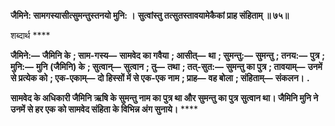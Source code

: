 **जैमिने: सामगस्यासीत्सुमन्तुस्तनयो मुनि: ।** **सुत्वांस्तु तत्सुतस्तावयामेकैकां प्राह संहिताम् ॥ ७५॥** 

शब्दार्थ **** 

**जैमिने:—** **जैमिनि के** **; साम-गस्य—** **सामवेद का गवैया** **; आसीत्—** **था** **; सुमन्तु:—** **सुमन्तु** **; तनय:—** **पुत्र** **; मुनि:—** **मुनि** **(जैमिनि) के** **; सुत्वान्—** **सुत्वान** **; तु—** **तथा** **; तत्-सुत:—** **सुमन्तु का पुत्र** **; तावयाम्—** **उनमें से प्रत्येक को** **; एक-एकाम्—** **दो हिस्सों में से एक-एक नाम** **; प्राह—** **वह बोला** **; संहिताम्—** **संकलन।** **.** 

**सामवेद के अधिकारी जैमिनि ऋषि के सुमन्तु नाम का पुत्र था और सुमन्तु का पुत्र** **सुत्वान था। जैमिनि मुनि ने उनमें से हर एक को सामवेद संहिता के विभिन्न अंग सुनाये।** **** 
